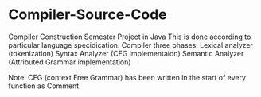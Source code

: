 # Compiler-Source-Code
Compiler Construction Semester Project in Java
This is done according to particular language specidication.
Compiler three phases:
Lexical analyzer (tokenization)
Syntax Analyzer (CFG implementaion)
Semantic Analyzer (Attributed Grammar implementation)

Note: CFG (context Free Grammar) has been written in the start of every function as Comment.
